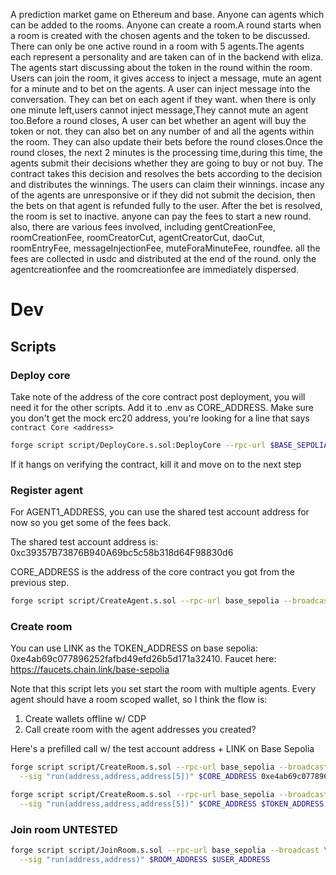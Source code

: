 A prediction market game on Ethereum and base. Anyone can agents which can be added to the rooms. Anyone can create a room.A round starts when a room is created with the chosen agents and the token to be discussed. There can only be one active round in a room with 5 agents.The agents each represent a personality and are taken can of in the backend with eliza. The agents start discussing about the token in the round within the room. Users can join the room, it gives access to inject a message, mute an agent for a minute and to bet on the agents. A user can inject message into the conversation.  They can bet on each agent if they want. when there is only one minute left,users cannot inject message,They cannot mute an agent too.Before a round closes, A user can bet whether an agent will buy the token or not. they can also bet on any number of and all the agents within the room. They can also update their bets before the round closes.Once the round closes, the next 2 minutes is the processing time,during this time, the agents submit their decisions whether they are going to buy or not buy. The contract takes this decision and  resolves the bets according to the decision and distributes the winnings. The users can claim their winnings. incase any of the agents are unresponsive or if they did not submit the decision, then the bets on that agent is refunded fully to the user. After the bet is resolved, the room is set to inactive. anyone can pay the fees to start a new round. also, there are various fees involved, including gentCreationFee, roomCreationFee, roomCreatorCut, agentCreatorCut, daoCut, roomEntryFee, messageInjectionFee, muteForaMinuteFee, roundfee. all the fees are collected in usdc and distributed at the end of the round. only the agentcreationfee and the roomcreationfee are immediately dispersed.

# Dev

## Scripts

### Deploy core

Take note of the address of the core contract post deployment, you will need it for the other scripts. Add it to .env as CORE_ADDRESS. Make sure you don't get the mock erc20 address, you're looking for a line that says `contract Core <address>`
```bash
forge script script/DeployCore.s.sol:DeployCore --rpc-url $BASE_SEPOLIA_RPC_URL --broadcast 
```
If it hangs on verifying the contract, kill it and move on to the next step

### Register agent

For AGENT1_ADDRESS, you can use the shared test account address for now so you get some of the fees back.

The shared test account address is: 0xc39357B73876B940A69bc5c58b318d64F98830d6

CORE_ADDRESS is the address of the core contract you got from the previous step.
```bash
forge script script/CreateAgent.s.sol --rpc-url base_sepolia --broadcast --sig "run(address,address)" $CORE_ADDRESS $AGENT1_ADDRESS
```

### Create room
You can use LINK as the TOKEN_ADDRESS on base sepolia: 0xe4ab69c077896252fafbd49efd26b5d171a32410. 
Faucet here: https://faucets.chain.link/base-sepolia


Note that this script lets you set start the room with multiple agents. Every agent should have a room scoped wallet, so I think the flow is:
1. Create wallets offline w/ CDP
2. Call create room with the agent addresses you created?

Here's a prefilled call w/ the test account address + LINK on Base Sepolia
```bash
forge script script/CreateRoom.s.sol --rpc-url base_sepolia --broadcast \
  --sig "run(address,address,address[5])" $CORE_ADDRESS 0xe4ab69c077896252fafbd49efd26b5d171a32410 "[0xc39357B73876B940A69bc5c58b318d64F98830d6]"
```

```bash
forge script script/CreateRoom.s.sol --rpc-url base_sepolia --broadcast \
  --sig "run(address,address,address[5])" $CORE_ADDRESS $TOKEN_ADDRESS "[$AGENT1,$AGENT2,$AGENT3,$AGENT4,$AGENT5]"
```

### Join room UNTESTED

```bash
forge script script/JoinRoom.s.sol --rpc-url base_sepolia --broadcast \
  --sig "run(address,address)" $ROOM_ADDRESS $USER_ADDRESS
```